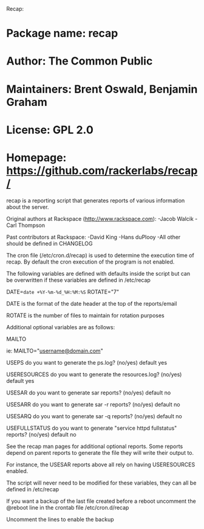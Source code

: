 Recap:

#   Package name:   recap
#   Author:         The Common Public
#   Maintainers:    Brent Oswald, Benjamin Graham
#   License:        GPL 2.0
#   Homepage:       https://github.com/rackerlabs/recap/

recap is a reporting script that generates reports of 
various information about the server.

Original authors at Rackspace (http://www.rackspace.com):
                    -Jacob Walcik
                    -Carl Thompson

Past contributors at Rackspace:
                    -David King
                    -Hans duPlooy
                    -All other should be defined in CHANGELOG

The cron file (/etc/cron.d/recap) is used to determine
the execution time of recap.  By default the cron execution
of the program is not enabled.

The following variables are defined with defaults inside the 
script but can be overwritten if these variables are defined
in /etc/recap

DATE=`date +%Y-%m-%d_%H:%M:%S`
ROTATE="7"

DATE is the format of the date header at the top of the reports/email

ROTATE is the number of files to maintain for rotation purposes

Additional optional variables are as follows:

MAILTO

ie:  MAILTO="username@domain.com"

USEPS do you want to generate the ps.log? (no/yes) default yes

USERESOURCES do you want to generate the resources.log? (no/yes) default yes

USESAR do you want to generate sar reports? (no/yes) default no

USESARR do you want to generate sar -r reports? (no/yes) default no

USESARQ do you want to generate sar -q reports? (no/yes) default no

USEFULLSTATUS do you want to generate "service httpd fullstatus" reports? (no/yes) default no

See the recap man pages for additional optional reports. Some reports depend on 
parent reports to generate the file they will write their output to. 

For
instance, the USESAR reports above all rely on having USERESOURCES enabled.

The script will never need to be modified for these variables, they
can all be defined in /etc/recap

If you want a backup of the last file created before a reboot
uncomment the @reboot line in the crontab file /etc/cron.d/recap

Uncomment the lines to enable the backup
